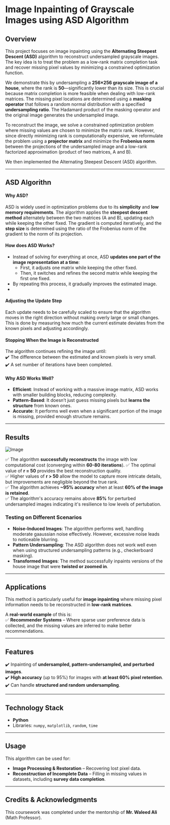 # **Image Inpainting of Grayscale Images using ASD Algorithm**  

## **Overview**  
This project focuses on image inpainting using the **Alternating Steepest Descent (ASD)** algorithm to reconstruct undersampled grayscale images. The key idea is to treat the problem as a low-rank matrix completion task and recover missing pixel values by minimizing a constrained optimization function.  

We demonstrate this by undersampling a **256×256 grayscale image of a house**, where the rank is **50**—significantly lower than its size. This is crucial because matrix completion is more feasible when dealing with low-rank matrices. The missing pixel locations are determined using a **masking operator** that follows a random normal distribution with a specified **undersampling ratio**. The Hadamard product of the masking operator and the original image generates the undersampled image.  

To reconstruct the image, we solve a constrained optimization problem where missing values are chosen to minimize the matrix rank. However, since directly minimizing rank is computationally expensive, we reformulate the problem using a **projector matrix** and minimize the **Frobenius norm** between the projections of the undersampled image and a low-rank factorized approximation (product of two matrices, A and B).  

We then implemented the Alternating Steepest Descent (ASD) algorithm. 

---
## **ASD Algorithn**


#### **Why ASD?**  
ASD is widely used in optimization problems due to its **simplicity** and **low memory requirements**. The algorithm applies the **steepest descent method** alternately between the two matrices (A and B), updating each while keeping the other fixed. The gradient is computed iteratively, and the **step size** is determined using the ratio of the Frobenius norm of the gradient to the norm of its projection.  


#### **How does ASD Works?**  
  
- Instead of solving for everything at once, ASD **updates one part of the image representation at a time**:  
  - First, it adjusts one matrix while keeping the other fixed.  
  - Then, it switches and refines the second matrix while keeping the first one fixed.  
- By repeating this process, it gradually improves the estimated image.
- 

#### **Adjusting the Update Step**  

Each update needs to be carefully scaled to ensure that the algorithm moves in the right direction without making overly large or small changes. This is done by measuring how much the current estimate deviates from the known pixels and adjusting accordingly.


#### **Stopping When the Image is Reconstructed**  
The algorithm continues refining the image until:  
✔️ The difference between the estimated and known pixels is very small.  
✔️ A set number of iterations have been completed.  


#### **Why ASD Works Well?**  
- **Efficient**: Instead of working with a massive image matrix, ASD works with smaller building blocks, reducing complexity.  
- **Pattern-Based**: It doesn’t just guess missing pixels but **learns the structure** from known ones.  
- **Accurate**: It performs well even when a significant portion of the image is missing, provided enough structure remains.  

---

## **Results**

![Image](https://github.com/user-attachments/assets/b0e4bf45-b7e1-4495-a11f-850bdc88562f)

✅ The algorithm **successfully reconstructs** the image with low computational cost (converging within **60-80 iterations**).
✅ The optimal value of **r = 50** provides the best reconstruction quality.  
✅ Higher values of **r > 50** allow the model to capture more intricate details, but improvements are negligible beyond the true rank.  
✅ The algorithm achieves **~95% accuracy** when at least **60% of the image is retained**.  
✅ The algorithm's accuracy remains above **85%** for perturbed undersampled images indicating it's resilience to low levels of pertubation.

### **Testing on Different Scenarios**  

- **Noise-Induced Images**: The algorithm performs well, handling moderate gaaussian noise effectively. However, excessive noise leads to noticeable blurring.  
- **Pattern Undersampling**: The ASD algorithm does not work well even when using structured undersampling patterns (e.g., checkerboard masking).  
- **Transformed Images**: The method successfully inpaints versions of the house image that were **twisted or zoomed in**.  

---

## **Applications**  

This method is particularly useful for **image inpainting** where missing pixel information needs to be reconstructed in **low-rank matrices**.  

A **real-world example** of this is:  
✅ **Recommender Systems** – Where sparse user preference data is collected, and the missing values are inferred to make better recommendations.  

---

## **Features**  
✔️ Inpainting of **undersampled, pattern-undersampled, and perturbed images**.  
✔️ **High accuracy** (up to 95%) for images with **at least 60% pixel retention**.  
✔️ Can handle **structured and random undersampling**.  

---

## **Technology Stack**  
- **Python**  
- Libraries: `numpy`, `matplotlib`, `random`, `time`  

---

## **Usage**  
This algorithm can be used for:  
- **Image Processing & Restoration** – Recovering lost pixel data.  
- **Reconstruction of Incomplete Data** – Filling in missing values in datasets, including **survey data completion**.  

---

## **Credits & Acknowledgments**  
This coursework was completed under the mentorship of **Mr. Waleed Ali** (Math Professor).  
